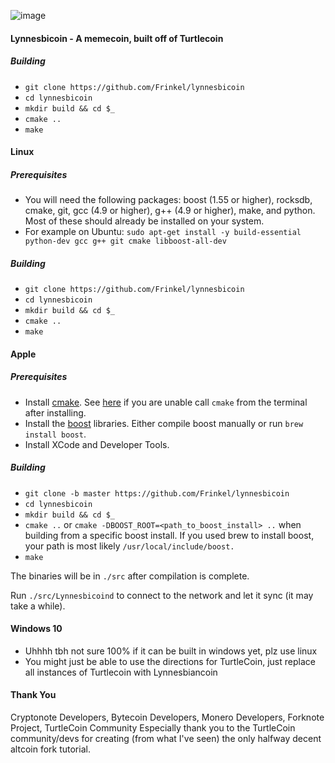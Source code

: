 ![image](https://user-images.githubusercontent.com/34389545/35821974-62e0e25c-0a70-11e8-87dd-2cfffeb6ed47.png)

#### Lynnesbicoin - A memecoin, built off of Turtlecoin

##### Building

- `git clone https://github.com/Frinkel/lynnesbicoin`
- `cd lynnesbicoin`
- `mkdir build && cd $_`
- `cmake ..`
- `make`


#### Linux

##### Prerequisites

- You will need the following packages: boost (1.55 or higher), rocksdb, cmake, git, gcc (4.9 or higher), g++ (4.9 or higher), make, and python. Most of these should already be installed on your system.
- For example on Ubuntu: `sudo apt-get install -y build-essential python-dev gcc g++ git cmake libboost-all-dev`

##### Building

- `git clone https://github.com/Frinkel/lynnesbicoin`
- `cd lynnesbicoin`
- `mkdir build && cd $_`
- `cmake ..`
- `make`

#### Apple

##### Prerequisites

- Install [cmake](https://cmake.org/). See [here](https://stackoverflow.com/questions/23849962/cmake-installer-for-mac-fails-to-create-usr-bin-symlinks) if you are unable call `cmake` from the terminal after installing.
- Install the [boost](http://www.boost.org/) libraries. Either compile boost manually or run `brew install boost`.
- Install XCode and Developer Tools.

##### Building

- `git clone -b master https://github.com/Frinkel/lynnesbicoin`
- `cd lynnesbicoin`
- `mkdir build && cd $_`
- `cmake ..` or `cmake -DBOOST_ROOT=<path_to_boost_install> ..` when building
  from a specific boost install. If you used brew to install boost, your path is most likely `/usr/local/include/boost.`
- `make`

The binaries will be in `./src` after compilation is complete.

Run `./src/Lynnesbicoind` to connect to the network and let it sync (it may take a while).

#### Windows 10

- Uhhhh tbh not sure 100% if it can be built in windows yet, plz use linux
- You might just be able to use the directions for TurtleCoin, just replace all instances of Turtlecoin with Lynnesbiancoin

#### Thank You
Cryptonote Developers, Bytecoin Developers, Monero Developers, Forknote Project, TurtleCoin Community
Especially thank you to the TurtleCoin community/devs for creating (from what I've seen) the only halfway decent altcoin fork tutorial.
